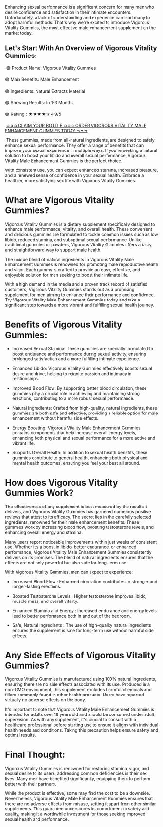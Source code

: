 Enhancing sexual performance is a significant concern for many men who desire confidence and satisfaction in their intimate encounters. Unfortunately, a lack of understanding and experience can lead many to adopt harmful methods. That's why we're excited to introduce Vigorous Vitality Gummies, the most effective male enhancement supplement on the market today.

## Let's Start With An Overview of Vigorous Vitality Gummies:

​
🟢 Product Name: Vigorous Vitality Gummies

🟢 Main Benefits: Male Enhancement

🟢 Ingredients: Natural Extracts Material

🟢 Showing Results: In 1-3 Months

🟢 Ratting : ★★★★✰ 4.9/5

​
[➲➲➲ CLAIM YOUR BOTTLE ➲➲➲ ORDER VIGOROUS VITALITY MALE ENHANCEMENT GUMMIES TODAY ➲➲➲](https://atozsupplement.com/vigorous-vitality-gummies/)

​
These gummies, made from all-natural ingredients, are designed to safely enhance sexual performance. They offer a range of benefits that can improve your sexual experience in multiple ways. If you're seeking a natural solution to boost your libido and overall sexual performance, Vigorous Vitality Male Enhancement Gummies is the perfect choice. 

With consistent use, you can expect enhanced stamina, increased pleasure, and a renewed sense of confidence in your sexual health. Embrace a healthier, more satisfying sex life with Vigorous Vitality Gummies.

# What are Vigorous Vitality Gummies?

[Vigorous Vitality Gummies](https://www.facebook.com/vigorousvitalitygummies) is a dietary supplement specifically designed to enhance male performance, vitality, and overall health. These convenient and delicious gummies are formulated to tackle common issues such as low libido, reduced stamina, and suboptimal sexual performance. Unlike traditional gummies or powders, Vigorous Vitality Gummies offers a tasty and straightforward way to support male health.

The unique blend of natural ingredients in Vigorous Vitality Male Enhancement Gummies is renowned for promoting male reproductive health and vigor. Each gummy is crafted to provide an easy, effective, and enjoyable solution for men seeking to boost their intimate life. 

With a high demand in the media and a proven track record of satisfied customers, Vigorous Vitality Gummies stands out as a promising supplement for men aiming to enhance their performance and confidence. Try Vigorous Vitality Male Enhancement Gummies today and take a significant step towards a more vibrant and fulfilling sexual health journey.

# Benefits of Vigorous Vitality Gummies:

- Increased Sexual Stamina: These gummies are specially formulated to boost endurance and performance during sexual activity, ensuring prolonged satisfaction and a more fulfilling intimate experience.

- Enhanced Libido: Vigorous Vitality Gummies effectively boosts sexual desire and drive, helping to reignite passion and intimacy in relationships. 

- Improved Blood Flow: By supporting better blood circulation, these gummies play a crucial role in achieving and maintaining strong erections, contributing to a more robust sexual performance.

- Natural Ingredients: Crafted from high-quality, natural ingredients, these gummies are both safe and effective, providing a reliable option for male enhancement without harmful side effects.

- Energy Boosting: Vigorous Vitality Male Enhancement Gummies contains components that help increase overall energy levels, enhancing both physical and sexual performance for a more active and vibrant life.

- Supports Overall Health: In addition to sexual health benefits, these gummies contribute to general health, enhancing both physical and mental health outcomes, ensuring you feel your best all around.

# How does Vigorous Vitality Gummies Work?

The effectiveness of any supplement is best measured by the results it delivers, and Vigorous Vitality Gummies has garnered numerous positive reviews that attest to its efficacy. The secret lies in the carefully selected ingredients, renowned for their male enhancement benefits. These gummies work by increasing blood flow, boosting testosterone levels, and enhancing overall energy and stamina.

Many users report noticeable improvements within just weeks of consistent use. Whether it’s a boost in libido, better endurance, or enhanced performance, Vigorous Vitality Male Enhancement Gummies consistently delivers on its promises. The blend of natural ingredients ensures that the effects are not only powerful but also safe for long-term use.

With Vigorous Vitality Gummies, men can expect to experience:

- Increased Blood Flow : Enhanced circulation contributes to stronger and longer-lasting erections.

- Boosted Testosterone Levels : Higher testosterone improves libido, muscle mass, and overall vitality.

- Enhanced Stamina and Energy : Increased endurance and energy levels lead to better performance both in and out of the bedroom.

- Safe, Natural Ingredients : The use of high-quality natural ingredients ensures the supplement is safe for long-term use without harmful side effects.

# Any Side Effects of Vigorous Vitality Gummies?

Vigorous Vitality Gummies is manufactured using 100% natural ingredients, ensuring there are no side effects associated with its use. Produced in a non-GMO environment, this supplement excludes harmful chemicals and fillers commonly found in other health products. Users have reported virtually no adverse effects on the body.

It's important to note that Vigorous Vitality Male Enhancement Gummies is intended for adults over 18 years old and should be consumed under adult supervision. As with any supplement, it's crucial to consult with a healthcare professional before starting use to ensure it aligns with individual health needs and conditions. Taking this precaution helps ensure safety and optimal results.

# Final Thought:

Vigorous Vitality Gummies is renowned for restoring stamina, vigor, and sexual desire to its users, addressing common deficiencies in their sex lives. Many men have benefited significantly, equipping them to perform better with their partners.

While the product is effective, some may find the cost to be a downside. Nevertheless, Vigorous Vitality Male Enhancement Gummies ensures that there are no adverse effects from misuse, setting it apart from other similar supplements. This guarantee underscores its commitment to safety and quality, making it a worthwhile investment for those seeking improved sexual health and performance.
